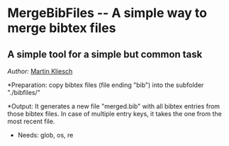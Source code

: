 # MergeBibFiles -- A simple way to merge bibtex files

## A simple tool for a simple but common task

*Author:* [Martin Kliesch](http://www.mkliesch.eu/)

*Preparation: copy bibtex files (file ending "bib") into the subfolder "./bibfiles/"

*Output: It generates a new file "merged.bib" with all bibtex entries from those bibtex files. In case of multiple entry keys, it takes the one from the most recent file. 

* Needs: glob, os, re

